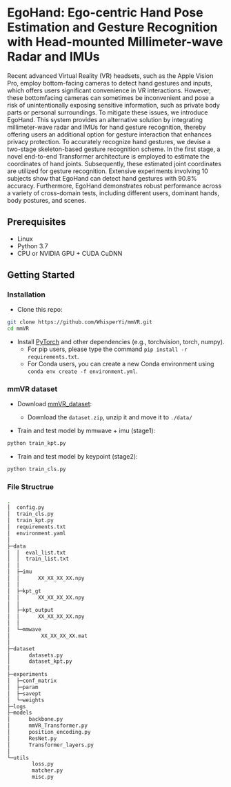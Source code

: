 # EgoHand: Ego-centric Hand Pose Estimation and Gesture Recognition with Head-mounted Millimeter-wave Radar and IMUs
Recent advanced Virtual Reality (VR) headsets, such as the Apple Vision Pro, employ bottom-facing cameras to detect hand gestures and inputs, which offers users significant convenience in VR interactions. However, these bottomfacing cameras can sometimes be inconvenient and pose a risk of unintentionally exposing sensitive information, such as private body parts or personal surroundings. To mitigate these issues, we introduce EgoHand. This system provides an alternative solution by integrating millimeter-wave radar and IMUs for hand gesture recognition, thereby offering users an additional option for gesture interaction that enhances privacy protection. To accurately recognize hand gestures, we devise a two-stage skeleton-based gesture recognition scheme. In the first stage, a novel end-to-end Transformer architecture is employed to estimate the coordinates of hand joints. Subsequently, these estimated joint coordinates are utilized for gesture recognition. Extensive experiments involving 10 subjects show that EgoHand can detect hand gestures with 90.8% accuracy. Furthermore, EgoHand demonstrates robust performance across a variety of cross-domain tests, including different users, dominant hands, body postures, and scenes.


## Prerequisites

- Linux
- Python 3.7
- CPU or NVIDIA GPU + CUDA CuDNN

## Getting Started

### Installation

- Clone this repo:

```bash
git clone https://github.com/WhisperYi/mmVR.git
cd mmVR
```

- Install [PyTorch](http://pytorch.org) and other dependencies (e.g., torchvision, torch, numpy).
  - For pip users, please type the command `pip install -r requirements.txt`.
  - For Conda users, you can create a new Conda environment using `conda env create -f environment.yml`.

### mmVR dataset

- Download [mmVR_dataset](https://kaggle.com/datasets/cdf079d9f49052500a08482b692eac6758d83e6b1ba9868d677c5cb814c427aa):
  - Download the `dataset.zip`, unzip it and move it to `./data/`

- Train and test model by mmwave + imu (stage1):

```bash
python train_kpt.py 
```

- Train and test model by keypoint (stage2):

```bash
python train_cls.py 
```

### File Structrue
```bash
.
│  config.py
│  train_cls.py
│  train_kpt.py
│  requirements.txt
│  environment.yaml
│  
├─data
│  │  eval_list.txt
│  │  train_list.txt
│  │  
│  ├─imu
│  │      XX_XX_XX_XX.npy
│  │      
│  ├─kpt_gt
│  │      XX_XX_XX_XX.npy
│  │      
│  ├─kpt_output
│  │      XX_XX_XX_XX.npy
│  │      
│  └─mmwave
│          XX_XX_XX_XX.mat
│          
├─dataset
│      datasets.py
│      dataset_kpt.py
│      
├─experiments
│  ├─conf_matrix
│  ├─param
│  ├─savept
│  └─weights
├─logs
├─models
│      backbone.py
│      mmVR_Transformer.py
│      position_encoding.py
│      ResNet.py
│      Transformer_layers.py
│      
└─utils
        loss.py
        matcher.py
        misc.py
```
